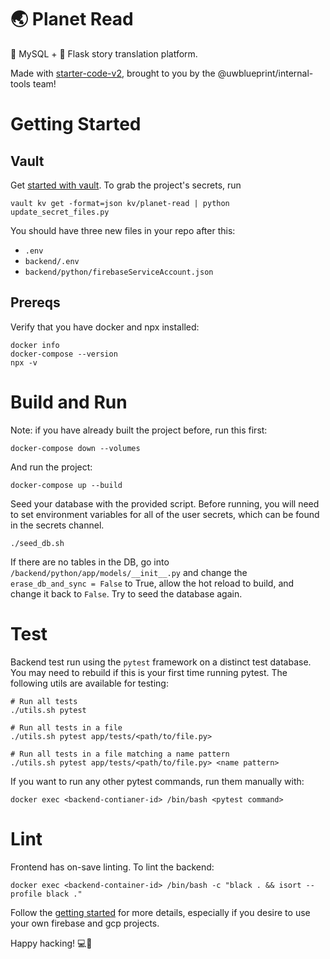 # 🌏 Planet Read

🐬 MySQL + 🐍 Flask story translation platform.  

Made with [starter-code-v2](https://github.com/uwblueprint/starter-code-v2), brought to you by the @uwblueprint/internal-tools team!

# Getting Started
## Vault
Get [started with vault](https://www.notion.so/uwblueprintexecs/Secret-Management-2d5b59ef0987415e93ec951ce05bf03e). To grab the project's secrets, run
```
vault kv get -format=json kv/planet-read | python update_secret_files.py
```
You should have three new files in your repo after this:
- `.env`
- `backend/.env`
- `backend/python/firebaseServiceAccount.json`
## Prereqs
Verify that you have docker and npx installed:
```
docker info
docker-compose --version
npx -v
```
# Build and Run
Note: if you have already built the project before, run this first: 
```
docker-compose down --volumes
```

And run the project:
```
docker-compose up --build
```

Seed your database with the provided script. Before running, you will need to set environment variables for all of the user secrets, which can be found in the secrets channel.
```
./seed_db.sh
```

If there are no tables in the DB, go into `/backend/python/app/models/__init__.py` and change the `erase_db_and_sync = False` to True, allow the hot reload to build, and change it back to `False`. Try to seed the database again.

# Test
Backend test run using the `pytest` framework on a distinct test database. You may need to rebuild if this is your first time running pytest. The following utils are available for testing:
```
# Run all tests
./utils.sh pytest

# Run all tests in a file
./utils.sh pytest app/tests/<path/to/file.py>

# Run all tests in a file matching a name pattern
./utils.sh pytest app/tests/<path/to/file.py> <name pattern>
```

If you want to run any other pytest commands, run them manually with:
```
docker exec <backend-contianer-id> /bin/bash <pytest command>
```

# Lint
Frontend has on-save linting. To lint the backend:
```
docker exec <backend-container-id> /bin/bash -c "black . && isort --profile black ."
```

Follow the [getting started](https://uwblueprint.github.io/starter-code-v2/docs/getting-started) for more details, especially if you desire to use your own firebase and gcp projects.

Happy hacking! 💻🚀